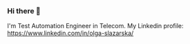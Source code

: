 ### Hi there 👋

I'm Test Automation Engineer in Telecom. My Linkedin profile: https://www.linkedin.com/in/olga-slazarska/
